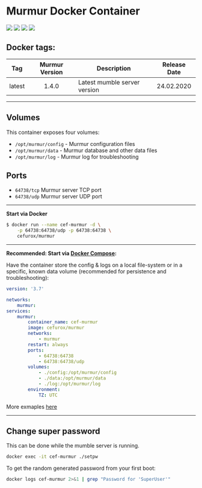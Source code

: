 # Murmur Docker Container

[![](https://images.microbadger.com/badges/image/cefurox/murmur.svg)](https://microbadger.com/images/cefurox/murmur "Get your own image badge on microbadger.com")
[![](https://images.microbadger.com/badges/version/cefurox/murmur.svg)](https://microbadger.com/images/cefurox/murmur "Get your own version badge on microbadger.com")
[![](https://images.microbadger.com/badges/commit/cefurox/murmur.svg)](https://microbadger.com/images/cefurox/murmur "Get your own commit badge on microbadger.com")
[![](https://images.microbadger.com/badges/license/cefurox/murmur.svg)](https://microbadger.com/images/cefurox/murmur "Get your own license badge on microbadger.com")

## Docker tags:
| Tag | Murmur Version | Description | Release Date |
| --- | :---: | --- | :---: |
|latest|1.4.0|Latest mumble server version| 24.02.2020

---

## Volumes

This container exposes four volumes:
* `/opt/murmur/config` - Murmur configuration files
* `/opt/murmur/data` - Murmur database and other data files
* `/opt/murmur/log` - Murmur log for troubleshooting

## Ports
* `64738/tcp` Murmur server TCP port
* `64738/udp` Murmur server UDP port

---

**Start via Docker**

```bash
$ docker run --name cef-murmur -d \
    -p 64738:64738/udp -p 64738:64738 \
    cefurox/murmur
```  

---

**Recommended: Start via [Docker Compose](https://docs.docker.com/compose/):**

Have the container store the config & logs on a local file-system or in a specific, known data volume (recommended for persistence and
 troubleshooting):
 
 
```yaml
version: '3.7'

networks:
    murmur:
services:
    murmur:
        container_name: cef-murmur
        image: cefurox/murmur
        networks:
            - murmur
        restart: always
        ports:
            - 64738:64738
            - 64738:64738/udp
        volumes:
            - ./config:/opt/murmur/config
            - ./data:/opt/murmur/data
            - ./log:/opt/murmur/log
        environment:
            TZ: UTC
```

More exmaples [here](https://github.com/cefuroX/murmur-docker/tree/master/examples)

---

## Change super password

This can be done while the mumble server is running.

```bash
docker exec -it cef-murmur ./setpw 
```

To get the random generated password from your first boot:

```bash
docker logs cef-murmur 2>&1 | grep "Password for 'SuperUser'"
```

[//]: # (Licensed under the Apache 2.0 license)
[//]: # (Copyright 2020 cef - devmaint@cefurox.de)